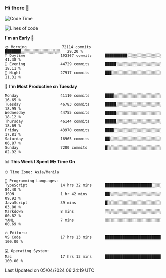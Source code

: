 ### Hi there 👋

<!--START_SECTION:waka-->
![Code Time](http://img.shields.io/badge/Code%20Time-5%2C020%20hrs%2027%20mins-blue)

![Lines of code](https://img.shields.io/badge/From%20Hello%20World%20I%27ve%20Written-112.0%20million%20lines%20of%20code-blue)

**I'm an Early 🐤** 

```text
🌞 Morning                72114 commits       ███████░░░░░░░░░░░░░░░░░░   29.20 % 
🌆 Daytime                102167 commits      ██████████░░░░░░░░░░░░░░░   41.38 % 
🌃 Evening                44729 commits       █████░░░░░░░░░░░░░░░░░░░░   18.11 % 
🌙 Night                  27917 commits       ███░░░░░░░░░░░░░░░░░░░░░░   11.31 % 
```
📅 **I'm Most Productive on Tuesday** 

```text
Monday                   41110 commits       ████░░░░░░░░░░░░░░░░░░░░░   16.65 % 
Tuesday                  46783 commits       █████░░░░░░░░░░░░░░░░░░░░   18.95 % 
Wednesday                44755 commits       █████░░░░░░░░░░░░░░░░░░░░   18.12 % 
Thursday                 46144 commits       █████░░░░░░░░░░░░░░░░░░░░   18.69 % 
Friday                   43970 commits       ████░░░░░░░░░░░░░░░░░░░░░   17.81 % 
Saturday                 16965 commits       ██░░░░░░░░░░░░░░░░░░░░░░░   06.87 % 
Sunday                   7200 commits        █░░░░░░░░░░░░░░░░░░░░░░░░   02.92 % 
```


📊 **This Week I Spent My Time On** 

```text
🕑︎ Time Zone: Asia/Manila

💬 Programming Languages: 
TypeScript               14 hrs 32 mins      █████████████████████░░░░   84.40 % 
JSON                     1 hr 42 mins        ██░░░░░░░░░░░░░░░░░░░░░░░   09.92 % 
JavaScript               39 mins             █░░░░░░░░░░░░░░░░░░░░░░░░   03.80 % 
Markdown                 8 mins              ░░░░░░░░░░░░░░░░░░░░░░░░░   00.82 % 
YAML                     7 mins              ░░░░░░░░░░░░░░░░░░░░░░░░░   00.69 % 

🔥 Editors: 
VS Code                  17 hrs 13 mins      █████████████████████████   100.00 % 

💻 Operating System: 
Mac                      17 hrs 13 mins      █████████████████████████   100.00 % 
```


 Last Updated on 05/04/2024 06:24:19 UTC
<!--END_SECTION:waka-->


<!--
**rad182/rad182** is a ✨ _special_ ✨ repository because its `README.md` (this file) appears on your GitHub profile.

Here are some ideas to get you started:

- 🔭 I’m currently working on ...
- 🌱 I’m currently learning ...
- 👯 I’m looking to collaborate on ...
- 🤔 I’m looking for help with ...
- 💬 Ask me about ...
- 📫 How to reach me: ...
- 😄 Pronouns: ...
- ⚡ Fun fact: ...
-->
